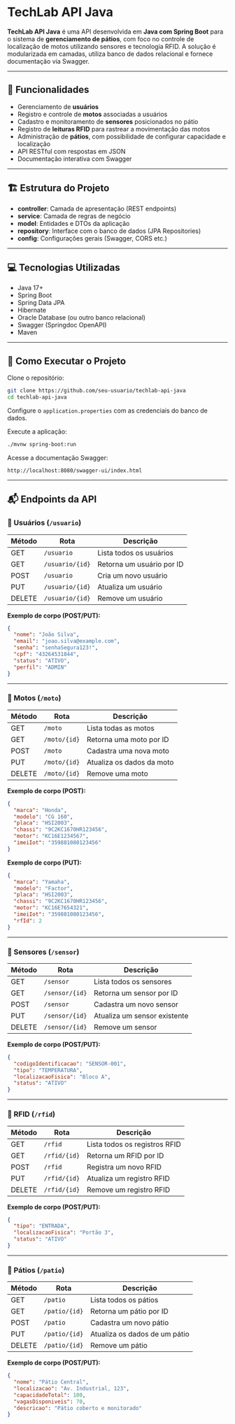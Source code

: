 # TechLab API Java

**TechLab API Java** é uma API desenvolvida em **Java com Spring Boot** para o sistema de **gerenciamento de pátios**, com foco no controle de localização de motos utilizando sensores e tecnologia RFID. A solução é modularizada em camadas, utiliza banco de dados relacional e fornece documentação via Swagger.

---

## 📌 Funcionalidades

- Gerenciamento de **usuários**
- Registro e controle de **motos** associadas a usuários
- Cadastro e monitoramento de **sensores** posicionados no pátio
- Registro de **leituras RFID** para rastrear a movimentação das motos
- Administração de **pátios**, com possibilidade de configurar capacidade e localização
- API RESTful com respostas em JSON
- Documentação interativa com Swagger

---

## 🏗 Estrutura do Projeto

- **controller**: Camada de apresentação (REST endpoints)
- **service**: Camada de regras de negócio
- **model**: Entidades e DTOs da aplicação
- **repository**: Interface com o banco de dados (JPA Repositories)
- **config**: Configurações gerais (Swagger, CORS etc.)

---

## 💻 Tecnologias Utilizadas

- Java 17+
- Spring Boot
- Spring Data JPA
- Hibernate
- Oracle Database (ou outro banco relacional)
- Swagger (Springdoc OpenAPI)
- Maven

---

## 🚀 Como Executar o Projeto

Clone o repositório:

```bash
git clone https://github.com/seu-usuario/techlab-api-java
cd techlab-api-java
```

Configure o `application.properties` com as credenciais do banco de dados.

Execute a aplicação:

```bash
./mvnw spring-boot:run
```

Acesse a documentação Swagger:

```
http://localhost:8080/swagger-ui/index.html
```

---

## 📬 Endpoints da API

### 🔹 Usuários (`/usuario`)

| Método | Rota               | Descrição                   |
|--------|--------------------|-----------------------------|
| GET    | `/usuario`         | Lista todos os usuários     |
| GET    | `/usuario/{id}`    | Retorna um usuário por ID   |
| POST   | `/usuario`         | Cria um novo usuário        |
| PUT    | `/usuario/{id}`    | Atualiza um usuário         |
| DELETE | `/usuario/{id}`    | Remove um usuário           |

**Exemplo de corpo (POST/PUT):**
```json
{
  "nome": "João Silva",
  "email": "joao.silva@example.com",
  "senha": "senhaSegura123!",
  "cpf": "43264531844",
  "status": "ATIVO",
  "perfil": "ADMIN"
}
```

---

### 🔹 Motos (`/moto`)

| Método | Rota            | Descrição                    |
|--------|-----------------|------------------------------|
| GET    | `/moto`         | Lista todas as motos         |
| GET    | `/moto/{id}`    | Retorna uma moto por ID      |
| POST   | `/moto`         | Cadastra uma nova moto       |
| PUT    | `/moto/{id}`    | Atualiza os dados da moto    |
| DELETE | `/moto/{id}`    | Remove uma moto              |

**Exemplo de corpo (POST):**
```json
{
  "marca": "Honda",
  "modelo": "CG 160",
  "placa": "HSI2003",
  "chassi": "9C2KC1670HR123456",
  "motor": "KC16E1234567",
  "imeiIot": "359881080123456"
}
```

**Exemplo de corpo (PUT):**
```json
{
  "marca": "Yamaha",
  "modelo": "Factor",
  "placa": "HSI2003",
  "chassi": "9C2KC1670HR123456",
  "motor": "KC16E7654321",
  "imeiIot": "359881080123456",
  "rfId": 2
}
```

---

### 🔹 Sensores (`/sensor`)

| Método | Rota              | Descrição                      |
|--------|-------------------|--------------------------------|
| GET    | `/sensor`         | Lista todos os sensores        |
| GET    | `/sensor/{id}`    | Retorna um sensor por ID       |
| POST   | `/sensor`         | Cadastra um novo sensor        |
| PUT    | `/sensor/{id}`    | Atualiza um sensor existente   |
| DELETE | `/sensor/{id}`    | Remove um sensor               |

**Exemplo de corpo (POST/PUT):**
```json
{
  "codigoIdentificacao": "SENSOR-001",
  "tipo": "TEMPERATURA",
  "localizacaoFisica": "Bloco A",
  "status": "ATIVO"
}
```

---

### 🔹 RFID (`/rfid`)

| Método | Rota           | Descrição                         |
|--------|----------------|-----------------------------------|
| GET    | `/rfid`        | Lista todos os registros RFID     |
| GET    | `/rfid/{id}`   | Retorna um RFID por ID            |
| POST   | `/rfid`        | Registra um novo RFID             |
| PUT    | `/rfid/{id}`   | Atualiza um registro RFID         |
| DELETE | `/rfid/{id}`   | Remove um registro RFID           |

**Exemplo de corpo (POST/PUT):**
```json
{
  "tipo": "ENTRADA",
  "localizacaoFisica": "Portão 3",
  "status": "ATIVO"
}
```

---

### 🔹 Pátios (`/patio`)

| Método | Rota              | Descrição                        |
|--------|-------------------|----------------------------------|
| GET    | `/patio`          | Lista todos os pátios            |
| GET    | `/patio/{id}`     | Retorna um pátio por ID          |
| POST   | `/patio`          | Cadastra um novo pátio           |
| PUT    | `/patio/{id}`     | Atualiza os dados de um pátio    |
| DELETE | `/patio/{id}`     | Remove um pátio                  |

**Exemplo de corpo (POST/PUT):**
```json
{
  "nome": "Pátio Central",
  "localizacao": "Av. Industrial, 123",
  "capacidadeTotal": 100,
  "vagasDisponiveis": 70,
  "descricao": "Pátio coberto e monitorado"
}
```
